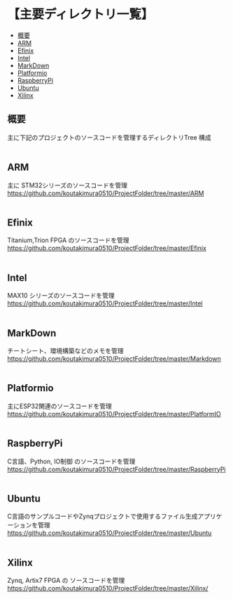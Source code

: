 <h1>【主要ディレクトリ一覧】</h1>

- [概要](#概要)
- [ARM](#arm)
- [Efinix](#efinix)
- [Intel](#intel)
- [MarkDown](#markdown)
- [Platformio](#platformio)
- [RaspberryPi](#raspberrypi)
- [Ubuntu](#ubuntu)
- [Xilinx](#xilinx)

## 概要
主に下記のプロジェクトのソースコードを管理するディレクトリTree 構成
</br></br>

## ARM
主に STM32シリーズのソースコードを管理
https://github.com/koutakimura0510/ProjectFolder/tree/master/ARM</br></br>

## Efinix
Titanium,Trion FPGA のソースコードを管理</br>
https://github.com/koutakimura0510/ProjectFolder/tree/master/Efinix</br></br>

## Intel
MAX10 シリーズのソースコードを管理</br>
https://github.com/koutakimura0510/ProjectFolder/tree/master/Intel</br></br>

## MarkDown
チートシート、環境構築などのメモを管理</br>
https://github.com/koutakimura0510/ProjectFolder/tree/master/Markdown</br></br>

## Platformio
主にESP32関連のソースコードを管理</br>
https://github.com/koutakimura0510/ProjectFolder/tree/master/PlatformIO</br></br>

## RaspberryPi
C言語、Python, IO制御 のソースコードを管理</br>
https://github.com/koutakimura0510/ProjectFolder/tree/master/RaspberryPi</br></br>

## Ubuntu
C言語のサンプルコードやZynqプロジェクトで使用するファイル生成アプリケーションを管理</br>
https://github.com/koutakimura0510/ProjectFolder/tree/master/Ubuntu</br></br>

## Xilinx
Zynq, Artix7 FPGA の ソースコードを管理</br>
https://github.com/koutakimura0510/ProjectFolder/tree/master/Xilinx/